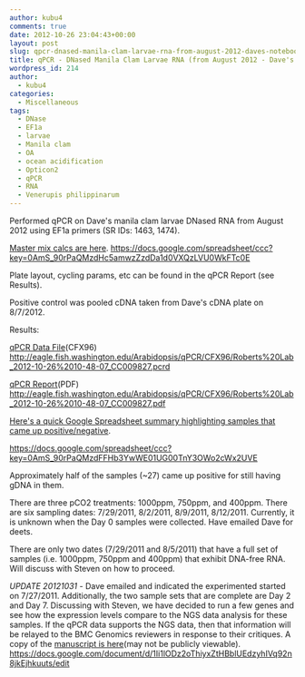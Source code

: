 ```yaml
---
author: kubu4
comments: true
date: 2012-10-26 23:04:43+00:00
layout: post
slug: qpcr-dnased-manila-clam-larvae-rna-from-august-2012-daves-notebook
title: qPCR - DNased Manila Clam Larvae RNA (from August 2012 - Dave's Notebook)
wordpress_id: 214
author:
  - kubu4
categories:
  - Miscellaneous
tags:
  - DNase
  - EF1a
  - larvae
  - Manila clam
  - OA
  - ocean acidification
  - Opticon2
  - qPCR
  - RNA
  - Venerupis philippinarum
---
```


Performed qPCR on Dave's manila clam larvae DNased RNA from August 2012 using EF1a primers (SR IDs: 1463, 1474).

[Master mix calcs are here](https://docs.google.com/spreadsheet/ccc?key=0AmS_90rPaQMzdHc5amwzZzdDa1d0VXQzLVU0WkFTc0E). https://docs.google.com/spreadsheet/ccc?key=0AmS_90rPaQMzdHc5amwzZzdDa1d0VXQzLVU0WkFTc0E

Plate layout, cycling params, etc can be found in the qPCR Report (see Results).

Positive control was pooled cDNA taken from Dave's cDNA plate on 8/7/2012.

Results:

[qPCR Data File](http://eagle.fish.washington.edu/Arabidopsis/qPCR/CFX96/Roberts%20Lab_2012-10-26%2010-48-07_CC009827.pcrd)(CFX96) http://eagle.fish.washington.edu/Arabidopsis/qPCR/CFX96/Roberts%20Lab_2012-10-26%2010-48-07_CC009827.pcrd

[qPCR Report](http://eagle.fish.washington.edu/Arabidopsis/qPCR/CFX96/Roberts%20Lab_2012-10-26%2010-48-07_CC009827.pdf)(PDF) http://eagle.fish.washington.edu/Arabidopsis/qPCR/CFX96/Roberts%20Lab_2012-10-26%2010-48-07_CC009827.pdf

[Here's a quick Google Spreadsheet summary highlighting samples that came up positive/negative](https://docs.google.com/spreadsheet/ccc?key=0AmS_90rPaQMzdFFHb3YwWE01UG00TnY3OWo2cWx2UVE).

https://docs.google.com/spreadsheet/ccc?key=0AmS_90rPaQMzdFFHb3YwWE01UG00TnY3OWo2cWx2UVE

Approximately half of the samples (~27) came up positive for still having gDNA in them.

There are three pCO2 treatments: 1000ppm, 750ppm, and 400ppm. There are six sampling dates: 7/29/2011, 8/2/2011, 8/9/2011, 8/12/2011. Currently, it is unknown when the Day 0 samples were collected. Have emailed Dave for deets.

There are only two dates (7/29/2011 and 8/5/2011) that have a full set of samples (i.e. 1000ppm, 750ppm and 400ppm) that exhibit DNA-free RNA. Will discuss with Steven on how to proceed.

_UPDATE 20121031_ - Dave emailed and indicated the experimented started on 7/27/2011. Additionally, the two sample sets that are complete are Day 2 and Day 7. Discussing with Steven, we have decided to run a few genes and see how the expression levels compare to the NGS data analysis for these samples. If the qPCR data supports the NGS data, then that information will be relayed to the BMC Genomics reviewers in response to their critiques. A copy of the [manuscript is here](https://docs.google.com/document/d/1Ii1lODz2oThiyxZtHBblUEdzyhIVq92n8jkEjhkuuts/edit)(may not be publicly viewable). https://docs.google.com/document/d/1Ii1lODz2oThiyxZtHBblUEdzyhIVq92n8jkEjhkuuts/edit
